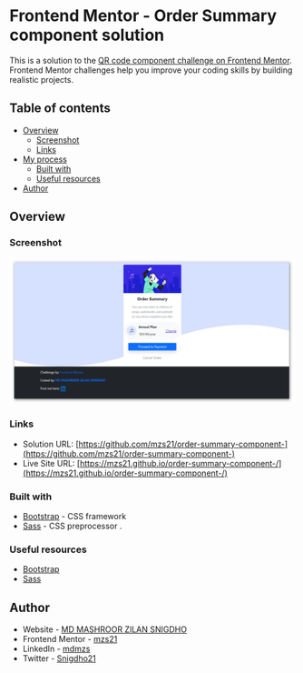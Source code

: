 # Frontend Mentor - Order Summary component solution

This is a solution to the [QR code component challenge on Frontend Mentor](https://www.frontendmentor.io/challenges/order-summary-component-QlPmajDUj). Frontend Mentor challenges help you improve your coding skills by building realistic projects.

## Table of contents

- [Overview](#overview)
  - [Screenshot](#screenshot)
  - [Links](#links)
- [My process](#my-process)
  - [Built with](#built-with)
  - [Useful resources](#useful-resources)
- [Author](#author)

## Overview

### Screenshot

![](./images/order-summary-component-screenshot.png)

### Links

- Solution URL: [https://github.com/mzs21/order-summary-component-](https://github.com/mzs21/order-summary-component-)
- Live Site URL: [https://mzs21.github.io/order-summary-component-/](https://mzs21.github.io/order-summary-component-/)

### Built with

- [Bootstrap](https://getbootstrap.com/) - CSS framework
- [Sass](https://sass-lang.com/) - CSS preprocessor
  .

### Useful resources

- [Bootstrap](https://getbootstrap.com/)
- [Sass](https://sass-lang.com/)

## Author

- Website - [MD MASHROOR ZILAN SNIGDHO](https://github.com/mzs21)
- Frontend Mentor - [mzs21](https://www.frontendmentor.io/profile/mzs21)
- LinkedIn - [mdmzs](https://www.linkedin.com/in/mdmzs/)
- Twitter - [Snigdho21](https://twitter.com/Snigdho21)
